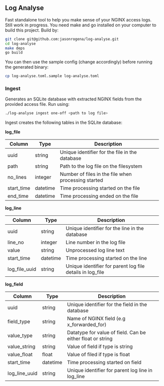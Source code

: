 ## Log Analyse

Fast standalone tool to help you make sense of your NGINX access logs. Still work in progress. You need make and go installed on your computer to build this project. Build by:

```sh
git clone git@github.com:jasonrogena/log-analyse.git
cd log-analyse
make deps
go build
```

You can then use the sample config (change accordingly) before running the generated binary:

```sh
cp log-analyse.toml.sample log-analyse.toml
```

### Ingest

Generates an SQLite database with extracted NGINX fields from the provided access file. Run using:

```sh
./log-analyse ingest one-off <path to log file>
```

Ingest creates the following tables in the SQLite database:

**log_file**

Column | Type | Description |
--- |--- |--- |
uuid | string | Unique identifier for the file in the database |
path | string | Path to the log file on the filesystem |
no_lines | integer | Number of files in the file when processing started |
start_time | datetime	| Time processing started on the file |
end_time | datetime | Time processing ended on the file |

**log_line**

Column | Type | Description |
--- |--- |--- |
uuid | string | Unique identifier for the line in the database |
line_no | integer | Line number in the log file |
value | string | Unprocessed log line text |
start_time | datetime	| Time processing started on the line |
log_file_uuid	| string | Unique identifier for parent log file details in log_file |

**log_field**

Column | Type | Description |
--- |--- |--- |
uuid | string | Unique identifier for the field in the database |
field_type | string | Name of NGINX field (e.g x_forwarded_for) |
value_type | string | Datatype for value of field. Can be either float or string |
value_string | string | Value of field if type is string |
value_float | float | Value of filed if type is float |
start_time | datetime | Time processing started on field |
log_line_uuid | string | Unique identifier for parent log line in log_line |
